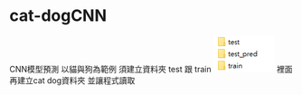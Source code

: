 # cat-dogCNN
CNN模型預測 以貓與狗為範例
須建立資料夾 test 跟 train 
![image](https://github.com/YichenLu0719/cat-dogCNN/blob/main/%E6%89%80%E9%9C%80%E8%B3%87%E6%96%99%E5%A4%BE1.PNG)
裡面再建立cat dog資料夾 並讓程式讀取
